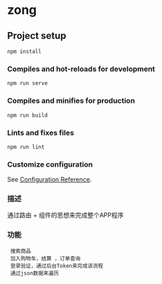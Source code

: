 # zong

## Project setup
```
npm install
```

### Compiles and hot-reloads for development
```
npm run serve
```

### Compiles and minifies for production
```
npm run build
```

### Lints and fixes files
```
npm run lint
```

### Customize configuration
See [Configuration Reference](https://cli.vuejs.org/config/).


### 

### 描述
通过路由 + 组件的思想来完成整个APP程序

### 功能
```
 搜索商品
 加入购物车，结算 ，订单查询
 登录验证，通过后台Token来完成该流程
 通过json数据来遍历
```
